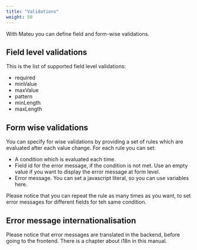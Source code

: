 ```yaml
---
title: "Validations"
weight: 50
---
```


With Mateu you can define field and form-wise validations.

## Field level validations

This is the list of supported field level validations:

- required
- minValue
- maxValue
- pattern
- minLength
- maxLength

## Form wise validations

You can specify for wise validations by providing a set of rules which are evaluated after each value change.
For each rule you can set:

- A condition which is evaluated each time.
- Field id for the error message, if the condition is not met. Use an empty value if you want to display the error message at form level. 
- Error message. You can set a javascript literal, so you can use variables here.

Please notice that you can repeat the rule as many times as you want, to set error messages for different fields for teh same condition.

## Error message internationalisation

Please notice that error messages are translated in the backend, before going to the frontend. There is a chapter
about i18n in this manual. 
